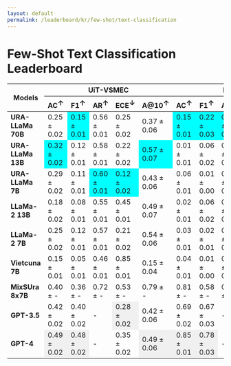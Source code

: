 ```yaml
---
layout: default
permalink: /leaderboard/kr/few-shot/text-classification
---
```

# Few-Shot Text Classification Leaderboard

<table class="table table-bordered table-sm w-100 dtHorizontalTable" cellspacing="0">
<thead>
<tr>
<th rowspan="2" class="text-center align-middle"><b>Models</b></th>
<th colspan="5" class="text-center"><b>UiT-VSMEC</b></th>
<th colspan="5" class="text-center"><b>PhoATIS</b></th>
</tr>
<tr>
<th class="text-center"><b>AC<span style="vertical-align: super;">↑</span></b></th>
<th class="text-center"><b>F1<span style="vertical-align: super;">↑</span></b></th>
<th class="text-center"><b>AR<span style="vertical-align: super;">↑</span></b></th>
<th class="text-center"><b>ECE<span style="vertical-align: super;">↓</span></b></th>
<th class="text-center"><b>A@10<span style="vertical-align: super;">↑</span></b></th>
<th class="text-center"><b>AC<span style="vertical-align: super;">↑</span></b></th>
<th class="text-center"><b>F1<span style="vertical-align: super;">↑</span></b></th>
<th class="text-center"><b>AR<span style="vertical-align: super;">↑</span></b></th>
<th class="text-center"><b>ECE<span style="vertical-align: super;">↓</span></b></th>
<th class="text-center"><b>A@10<span style="vertical-align: super;">↑</span></b></th>
</tr>
</thead>
<tbody>
<tr>
<td class="text-center"><b>URA-LLaMa 70B</b></td>
<td class="text-center">0.25 ± 0.02</td>
<td class="text-center" style="background-color: cyan;">0.15 ± 0.01</td>
<td class="text-center">0.56 ± 0.01</td>
<td class="text-center">0.25 ± 0.02</td>
<td class="text-center">0.37 ± 0.06</td>
<td class="text-center" style="background-color: cyan;">0.15 ± 0.01</td>
<td class="text-center" style="background-color: cyan;">0.22 ± 0.03</td>
<td class="text-center" style="background-color: cyan;">0.83 ± 0.00</td>
<td class="text-center">0.81 ± 0.01</td>
<td class="text-center" style="background-color: cyan;">0.13 ± 0.04</td>
</tr>
<tr>
<td class="text-center"><b>URA-LLaMa 13B</b></td>
<td class="text-center" style="background-color: cyan;">0.32 ± 0.02</td>
<td class="text-center">0.12 ± 0.01</td>
<td class="text-center">0.58 ± 0.01</td>
<td class="text-center">0.22 ± 0.02</td>
<td class="text-center" style="background-color: cyan;">0.57 ± 0.07</td>
<td class="text-center">0.01 ± 0.01</td>
<td class="text-center">0.06 ± 0.02</td>
<td class="text-center">0.47 ± 0.00</td>
<td class="text-center">0.84 ± 0.01</td>
<td class="text-center">0.00 ± 0.01</td>
</tr>
<tr>
<td class="text-center"><b>URA-LLaMa 7B</b></td>
<td class="text-center">0.29 ± 0.02</td>
<td class="text-center">0.11 ± 0.01</td>
<td class="text-center" style="background-color: cyan;">0.60 ± 0.01</td>
<td class="text-center" style="background-color: cyan;">0.12 ± 0.02</td>
<td class="text-center">0.43 ± 0.06</td>
<td class="text-center">0.06 ± 0.01</td>
<td class="text-center">0.01 ± 0.00</td>
<td class="text-center">0.55 ± 0.00</td>
<td class="text-center">0.24 ± 0.01</td>
<td class="text-center">0.08 ± 0.03</td>
</tr>
<tr>
<td class="text-center"><b>LLaMa-2 13B</b></td>
<td class="text-center">0.18 ± 0.02</td>
<td class="text-center">0.08 ± 0.01</td>
<td class="text-center">0.55 ± 0.01</td>
<td class="text-center">0.45 ± 0.01</td>
<td class="text-center">0.49 ± 0.07</td>
<td class="text-center">0.02 ± 0.01</td>
<td class="text-center">0.06 ± 0.02</td>
<td class="text-center">0.57 ± 0.01</td>
<td class="text-center">0.90 ± 0.01</td>
<td class="text-center">0.01 ± 0.01</td>
</tr>
<tr>
<td class="text-center"><b>LLaMa-2 7B</b></td>
<td class="text-center">0.25 ± 0.02</td>
<td class="text-center">0.12 ± 0.01</td>
<td class="text-center">0.57 ± 0.01</td>
<td class="text-center">0.21 ± 0.02</td>
<td class="text-center">0.54 ± 0.06</td>
<td class="text-center">0.03 ± 0.01</td>
<td class="text-center">0.02 ± 0.01</td>
<td class="text-center">0.56 ± 0.01</td>
<td class="text-center">0.54 ± 0.01</td>
<td class="text-center">0.01 ± 0.01</td>
</tr>
<tr>
<td class="text-center"><b>Vietcuna 7B</b></td>
<td class="text-center">0.15 ± 0.01</td>
<td class="text-center">0.05 ± 0.01</td>
<td class="text-center">0.46 ± 0.01</td>
<td class="text-center">0.85 ± 0.01</td>
<td class="text-center">0.15 ± 0.04</td>
<td class="text-center">0.04 ± 0.01</td>
<td class="text-center">0.01 ± 0.00</td>
<td class="text-center">0.63 ± 0.00</td>
<td class="text-center" style="background-color: cyan;">0.21 ± 0.01</td>
<td class="text-center">0.07 ± 0.03</td>
</tr>
<tr>
<td class="text-center"><b>MixSUra 8x7B</b></td>
<td class="text-center">0.40 ± -</td>
<td class="text-center">0.36 ± -</td>
<td class="text-center">0.72 ± -</td>
<td class="text-center">0.53 ± -</td>
<td class="text-center">0.79 ± -</td>
<td class="text-center">0.81 ± -</td>
<td class="text-center">0.58 ± -</td>
<td class="text-center">0.96 ± -</td>
<td class="text-center">0.14 ± -</td>
<td class="text-center">0.91 ± -</td>
</tr>
<tr>
<td class="text-center"><b>GPT-3.5</b></td>
<td class="text-center">0.42 ± 0.02</td>
<td class="text-center">0.40 ± 0.02</td>
<td class="text-center">-</td>
<td class="text-center" style="background-color: #f0f0f0;">0.28 ± 0.02</td>
<td class="text-center">0.42 ± 0.06</td>
<td class="text-center">0.69 ± 0.02</td>
<td class="text-center">0.67 ± 0.03</td>
<td class="text-center">-</td>
<td class="text-center" style="background-color: #f0f0f0;">0.63 ± 0.02</td>
<td class="text-center">0.69 ± 0.05</td>
</tr>
<tr>
<td class="text-center"><b>GPT-4</b></td>
<td class="text-center" style="background-color: #f0f0f0;">0.49 ± 0.02</td>
<td class="text-center" style="background-color: #f0f0f0;">0.48 ± 0.02</td>
<td class="text-center">-</td>
<td class="text-center">0.35 ± 0.02</td>
<td class="text-center" style="background-color: #f0f0f0;">0.49 ± 0.06</td>
<td class="text-center" style="background-color: #f0f0f0;">0.85 ± 0.01</td>
<td class="text-center" style="background-color: #f0f0f0;">0.78 ± 0.03</td>
<td class="text-center">-</td>
<td class="text-center">0.79 ± 0.01</td>
<td class="text-center" style="background-color: #f0f0f0;">0.88 ± 0.04</td>
</tr>
</tbody>
</table>
